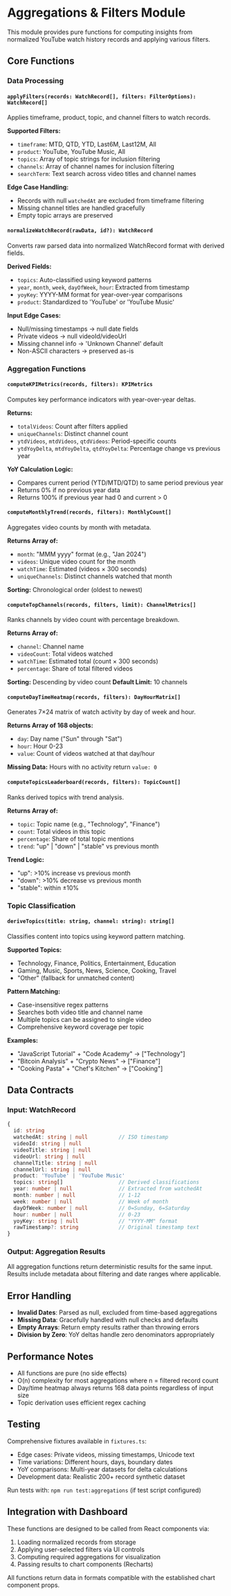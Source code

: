 # Aggregations & Filters Module

This module provides pure functions for computing insights from normalized YouTube watch history records and applying various filters.

## Core Functions

### Data Processing

#### `applyFilters(records: WatchRecord[], filters: FilterOptions): WatchRecord[]`
Applies timeframe, product, topic, and channel filters to watch records.

**Supported Filters:**
- `timeframe`: MTD, QTD, YTD, Last6M, Last12M, All
- `product`: YouTube, YouTube Music, All  
- `topics`: Array of topic strings for inclusion filtering
- `channels`: Array of channel names for inclusion filtering
- `searchTerm`: Text search across video titles and channel names

**Edge Case Handling:**
- Records with null `watchedAt` are excluded from timeframe filtering
- Missing channel titles are handled gracefully
- Empty topic arrays are preserved

#### `normalizeWatchRecord(rawData, id?): WatchRecord`
Converts raw parsed data into normalized WatchRecord format with derived fields.

**Derived Fields:**
- `topics`: Auto-classified using keyword patterns
- `year`, `month`, `week`, `dayOfWeek`, `hour`: Extracted from timestamp
- `yoyKey`: YYYY-MM format for year-over-year comparisons
- `product`: Standardized to 'YouTube' or 'YouTube Music'

**Input Edge Cases:**
- Null/missing timestamps → null date fields
- Private videos → null videoId/videoUrl
- Missing channel info → 'Unknown Channel' default
- Non-ASCII characters → preserved as-is

### Aggregation Functions

#### `computeKPIMetrics(records, filters): KPIMetrics`
Computes key performance indicators with year-over-year deltas.

**Returns:**
- `totalVideos`: Count after filters applied
- `uniqueChannels`: Distinct channel count
- `ytdVideos`, `mtdVideos`, `qtdVideos`: Period-specific counts
- `ytdYoyDelta`, `mtdYoyDelta`, `qtdYoyDelta`: Percentage change vs previous year

**YoY Calculation Logic:**
- Compares current period (YTD/MTD/QTD) to same period previous year
- Returns 0% if no previous year data
- Returns 100% if previous year had 0 and current > 0

#### `computeMonthlyTrend(records, filters): MonthlyCount[]`
Aggregates video counts by month with metadata.

**Returns Array of:**
- `month`: "MMM yyyy" format (e.g., "Jan 2024")
- `videos`: Unique video count for the month
- `watchTime`: Estimated (videos × 300 seconds)
- `uniqueChannels`: Distinct channels watched that month

**Sorting:** Chronological order (oldest to newest)

#### `computeTopChannels(records, filters, limit): ChannelMetrics[]`
Ranks channels by video count with percentage breakdown.

**Returns Array of:**
- `channel`: Channel name
- `videoCount`: Total videos watched
- `watchTime`: Estimated total (count × 300 seconds) 
- `percentage`: Share of total filtered videos

**Sorting:** Descending by video count
**Default Limit:** 10 channels

#### `computeDayTimeHeatmap(records, filters): DayHourMatrix[]`
Generates 7×24 matrix of watch activity by day of week and hour.

**Returns Array of 168 objects:**
- `day`: Day name ("Sun" through "Sat")
- `hour`: Hour 0-23
- `value`: Count of videos watched at that day/hour

**Missing Data:** Hours with no activity return `value: 0`

#### `computeTopicsLeaderboard(records, filters): TopicCount[]`
Ranks derived topics with trend analysis.

**Returns Array of:**
- `topic`: Topic name (e.g., "Technology", "Finance")
- `count`: Total videos in this topic
- `percentage`: Share of total topic mentions
- `trend`: "up" | "down" | "stable" vs previous month

**Trend Logic:**
- "up": >10% increase vs previous month
- "down": >10% decrease vs previous month
- "stable": within ±10%

### Topic Classification

#### `deriveTopics(title: string, channel: string): string[]`
Classifies content into topics using keyword pattern matching.

**Supported Topics:**
- Technology, Finance, Politics, Entertainment, Education
- Gaming, Music, Sports, News, Science, Cooking, Travel
- "Other" (fallback for unmatched content)

**Pattern Matching:**
- Case-insensitive regex patterns
- Searches both video title and channel name
- Multiple topics can be assigned to single video
- Comprehensive keyword coverage per topic

**Examples:**
- "JavaScript Tutorial" + "Code Academy" → ["Technology"]
- "Bitcoin Analysis" + "Crypto News" → ["Finance"]  
- "Cooking Pasta" + "Chef's Kitchen" → ["Cooking"]

## Data Contracts

### Input: WatchRecord
```typescript
{
  id: string
  watchedAt: string | null          // ISO timestamp
  videoId: string | null
  videoTitle: string | null
  videoUrl: string | null
  channelTitle: string | null
  channelUrl: string | null
  product: 'YouTube' | 'YouTube Music'
  topics: string[]                  // Derived classifications
  year: number | null               // Extracted from watchedAt
  month: number | null              // 1-12
  week: number | null               // Week of month
  dayOfWeek: number | null          // 0=Sunday, 6=Saturday  
  hour: number | null               // 0-23
  yoyKey: string | null             // "YYYY-MM" format
  rawTimestamp?: string             // Original timestamp text
}
```

### Output: Aggregation Results
All aggregation functions return deterministic results for the same input. Results include metadata about filtering and date ranges where applicable.

## Error Handling

- **Invalid Dates**: Parsed as null, excluded from time-based aggregations
- **Missing Data**: Gracefully handled with null checks and defaults
- **Empty Arrays**: Return empty results rather than throwing errors
- **Division by Zero**: YoY deltas handle zero denominators appropriately

## Performance Notes

- All functions are pure (no side effects)
- O(n) complexity for most aggregations where n = filtered record count
- Day/time heatmap always returns 168 data points regardless of input size
- Topic derivation uses efficient regex caching

## Testing

Comprehensive fixtures available in `fixtures.ts`:
- Edge cases: Private videos, missing timestamps, Unicode text
- Time variations: Different hours, days, boundary dates  
- YoY comparisons: Multi-year datasets for delta calculations
- Development data: Realistic 200+ record synthetic dataset

Run tests with: `npm run test:aggregations` (if test script configured)

## Integration with Dashboard

These functions are designed to be called from React components via:
1. Loading normalized records from storage
2. Applying user-selected filters via UI controls
3. Computing required aggregations for visualization
4. Passing results to chart components (Recharts)

All functions return data in formats compatible with the established chart component props.